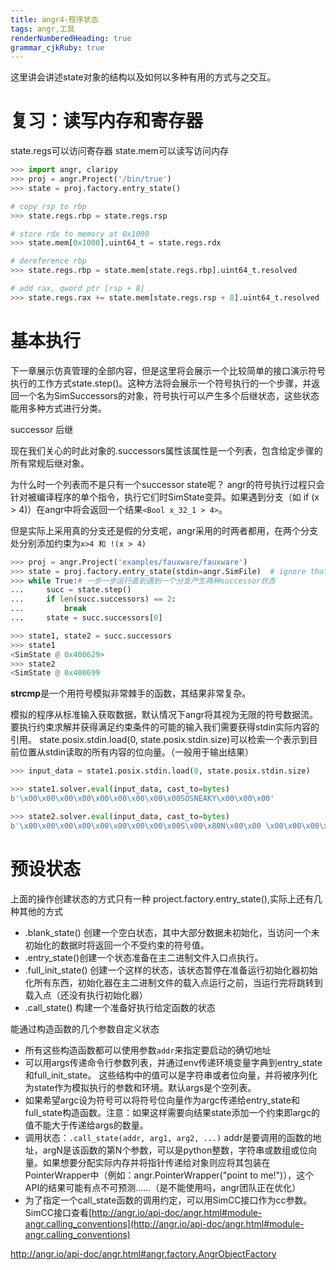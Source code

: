 ```yaml
---
title: angr4-程序状态
tags: angr,工具
renderNumberedHeading: true
grammar_cjkRuby: true
---
```


这里讲会讲述state对象的结构以及如何以多种有用的方式与之交互。

# 复习：读写内存和寄存器
state.regs可以访问寄存器
state.mem可以读写访问内存

``` python
>>> import angr, claripy
>>> proj = angr.Project('/bin/true')
>>> state = proj.factory.entry_state()

# copy rsp to rbp
>>> state.regs.rbp = state.regs.rsp

# store rdx to memory at 0x1000
>>> state.mem[0x1000].uint64_t = state.regs.rdx

# dereference rbp
>>> state.regs.rbp = state.mem[state.regs.rbp].uint64_t.resolved

# add rax, qword ptr [rsp + 8]
>>> state.regs.rax += state.mem[state.regs.rsp + 8].uint64_t.resolved
```
# 基本执行
下一章展示仿真管理的全部内容，但是这里将会展示一个比较简单的接口演示符号执行的工作方式state.step()。这种方法将会展示一个符号执行的一个步骤，并返回一个名为SimSuccessors的对象，符号执行可以产生多个后继状态，这些状态能用多种方式进行分类。

successor 后继

现在我们关心的时此对象的.successors属性该属性是一个列表，包含给定步骤的所有常规后继对象。

为什么时一个列表而不是只有一个successor state呢？ angr的符号执行过程只会针对被编译程序的单个指令，执行它们时SimState变异。如果遇到分支（如 if (x > 4)）在angr中将会返回一个结果`<Bool x_32_1 > 4>`。

但是实际上采用真的分支还是假的分支呢，angr采用的时两者都用，在两个分支处分别添加约束为`x>4 和 !(x > 4)`

``` python
>>> proj = angr.Project('examples/fauxware/fauxware')
>>> state = proj.factory.entry_state(stdin=angr.SimFile)  # ignore that argument for now - we're disabling a more complicated default setup for the sake of education
>>> while True:# 一步一步运行直到遇到一个分支产生两种successor状态
...     succ = state.step()
...     if len(succ.successors) == 2:
...         break
...     state = succ.successors[0]

>>> state1, state2 = succ.successors
>>> state1
<SimState @ 0x400629>
>>> state2
<SimState @ 0x400699
```
**strcmp**是一个用符号模拟非常棘手的函数，其结果非常复杂。

模拟的程序从标准输入获取数据，默认情况下angr将其视为无限的符号数据流。 要执行约束求解并获得满足约束条件的可能的输入我们需要获得stdin实际内容的引用。
state.posix.stdin.load(0, state.posix.stdin.size)可以检索一个表示到目前位置从stdin读取的所有内容的位向量。（一般用于输出结果）

``` python
>>> input_data = state1.posix.stdin.load(0, state.posix.stdin.size)

>>> state1.solver.eval(input_data, cast_to=bytes)
b'\x00\x00\x00\x00\x00\x00\x00\x00\x00SOSNEAKY\x00\x00\x00'

>>> state2.solver.eval(input_data, cast_to=bytes)
b'\x00\x00\x00\x00\x00\x00\x00\x00\x00S\x00\x80N\x00\x00 \x00\x00\x00\x00'
```

# 预设状态

上面的操作创建状态的方式只有一种 project.factory.entry_state(),实际上还有几种其他的方式
- .blank_state() 创建一个空白状态，其中大部分数据未初始化，当访问一个未初始化的数据时将返回一个不受约束的符号值。
- .entry_state()创建一个状态准备在主二进制文件入口点执行。
- .full_init_state()  创建一个这样的状态，该状态暂停在准备运行初始化器初始化所有东西，初始化器在主二进制文件的载入点运行之前，当运行完将跳转到载入点（还没有执行初始化器）
- .call_state() 构建一个准备好执行给定函数的状态

能通过构造函数的几个参数自定义状态

- 所有这些构造函数都可以使用参数`addr`来指定要启动的确切地址
- 可以用args传递命令行参数列表，并通过env传递环境变量字典到entry_state和full_init_state。 这些结构中的值可以是字符串或者位向量，并将被序列化为state作为模拟执行的参数和环境。默认args是个空列表。
- 如果希望argc设为符号可以将符号位向量作为argc传递给entry_state和full_state构造函数。注意：如果这样需要向结果state添加一个约束即argc的值不能大于传递给args的数量。
- 调用状态：`.call_state(addr, arg1, arg2, ...)` addr是要调用的函数的地址，argN是该函数的第N个参数，可以是python整数，字符串或数组或位向量。如果想要分配实际内存并将指针传递给对象则应将其包装在PointerWrapper中（例如：angr.PointerWrapper("point to me!")），这个API的结果可能有点不可预测......（是不能使用吗，angr团队正在优化）
- 为了指定一个call_state函数的调用约定，可以用SimCC接口作为cc参数。SimCC接口查看[http://angr.io/api-doc/angr.html#module-angr.calling_conventions](http://angr.io/api-doc/angr.html#module-angr.calling_conventions)

http://angr.io/api-doc/angr.html#angr.factory.AngrObjectFactory
